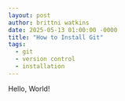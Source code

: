 ```yaml
---
layout: post
author: brittni watkins
date: 2025-05-13 01:00:00 -0000
title: "How to Install Git"
tags:
  - git
  - version control
  - installation
---
```


Hello, World!

